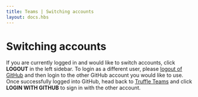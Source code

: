 ```yaml
---
title: Teams | Switching accounts
layout: docs.hbs
---
```


# Switching accounts

If you are currently logged in and would like to switch accounts, click **<span class="inline-menu-item"><i class="fal fa-power-off"></i>LOGOUT</span>** in the left sidebar. To login as a different user, please <a href="https://github.com/logout" target="_blank">logout of GitHub</a> and then login to the other GitHub account you would like to use. Once successfully logged into GitHub, head back to <a href="https://my.truffleteams.com" target="_blank">Truffle Teams</a> and click **<span class="inline-button"><i class="fab fa-github"></i> LOGIN WITH GITHUB</span>** to sign in with the other account.
